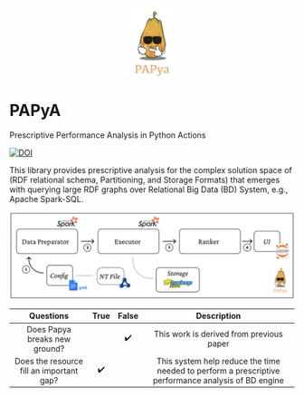 <p align="center">
<img src="https://github.com/DataSystemsGroupUT/PAPyA/blob/main/figs/papayalogo.png" width="100"/>
</p>

# PAPyA

Prescriptive Performance Analysis  in Python Actions 

[![DOI](https://zenodo.org/badge/487547762.svg)](https://zenodo.org/badge/latestdoi/487547762)

This library provides prescriptive analysis for the complex solution space of (RDF relational schema, Partitioning, and Storage Formats) that emerges with querying large RDF graphs over Relational Big Data (BD) System, e.g., Apache Spark-SQL.

![](images/systemArchitecture.png)

| Questions | True  | False  | Description |
| :---:   | :-: | :-: | :-: |
| Does Papya breaks new ground? |  | :heavy_check_mark: | This work is derived from previous paper |
| Does the resource fill an important gap? | :heavy_check_mark: |  | This system help reduce the time needed to perform a prescriptive performance analysis of BD engine|
